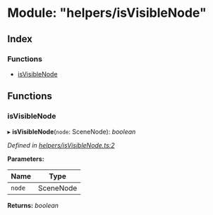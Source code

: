 
# Module: "helpers/isVisibleNode"

## Index

### Functions

* [isVisibleNode](_helpers_isvisiblenode_.md#isvisiblenode)

## Functions

###  isVisibleNode

▸ **isVisibleNode**(`node`: SceneNode): *boolean*

*Defined in [helpers/isVisibleNode.ts:2](https://github.com/figma-plugin-helper-functions/figma-plugin-helpers/blob/043ed21/src/helpers/isVisibleNode.ts#L2)*

**Parameters:**

Name | Type |
------ | ------ |
`node` | SceneNode |

**Returns:** *boolean*
